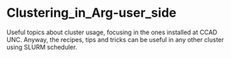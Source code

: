 # Clustering_in_Arg-user_side
Useful topics about cluster usage, focusing in the ones installed at CCAD UNC. Anyway, the recipes, tips and tricks can be useful in any other cluster using SLURM scheduler.
